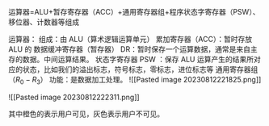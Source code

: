 运算器=ALU+暂存寄存器（ACC）+通用寄存器组+程序状态字寄存器（PSW）、移位器、计数器等组成

运算器：
	组成：由 ALU（算术逻辑运算单元）
累加寄存器（ACC）：暂时存放 ALU 的
数据缓冲寄存器（暂存器） DR：暂时保存一个运算数据，通常是来自主存的数据。中间运算结果。
状态字寄存器 PSW ：保存 ALU 运算产生的结果所对应的状态，比如我们的溢出标志，符号标志，零标志，进位标志等
通用寄存器组（$R_{0}-R_{3}$）
功能：是数据加工处理。
![[Pasted image 20230812221825.png]]


![[Pasted image 20230812222311.png]]

其中橙色的表示用户可见，灰色表示用户不可见。